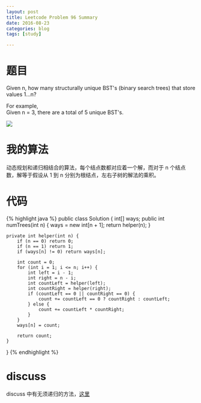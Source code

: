 ```yaml
---
layout: post
title: Leetcode Problem 96 Summary
date: 2016-08-23
categories: blog
tags: [study]

---
```


# 题目

Given n, how many structurally unique BST's (binary search trees) that store values 1...n?

For example,  
Given n = 3, there are a total of 5 unique BST's.

![](https://lisencn11.github.io/img/problem96.png)

# 我的算法

动态规划和递归相结合的算法，每个结点数都对应着一个解，而对于 n 个结点数，解等于假设从 1 到 n 分别为根结点，左右子树的解法的乘积。

# 代码

{% highlight java %}
public class Solution {
    int[] ways;
    public int numTrees(int n) {
        ways = new int[n + 1];
        return helper(n);
    }
    
    private int helper(int n) {
        if (n == 0) return 0;
        if (n == 1) return 1;
        if (ways[n] != 0) return ways[n];
        
        int count = 0;
        for (int i = 1; i <= n; i++) {
            int left = i - 1;
            int right = n - i;
            int countLeft = helper(left);
            int countRight = helper(right);
            if (countLeft == 0 || countRight == 0) {
                count += countLeft == 0 ? countRight : countLeft;
            } else {
                count += countLeft * countRight;
            }
        }
        ways[n] = count;
        
        return count;
    }
}
{% endhighlight %}

# discuss

discuss 中有无须递归的方法，[这里](https://discuss.leetcode.com/topic/8398/dp-solution-in-6-lines-with-explanation-f-i-n-g-i-1-g-n-i/20)